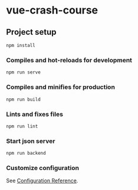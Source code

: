 # vue-crash-course

## Project setup
```
npm install
```

### Compiles and hot-reloads for development
```
npm run serve
```

### Compiles and minifies for production
```
npm run build
```

### Lints and fixes files
```
npm run lint
```
### Start json server
```
npm run backend
```
### Customize configuration
See [Configuration Reference](https://cli.vuejs.org/config/).
